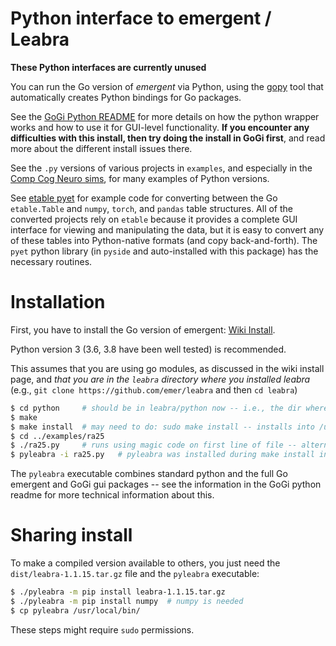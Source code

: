 # Python interface to emergent / Leabra

**These Python interfaces are currently unused**

You can run the Go version of *emergent* via Python, using the [gopy](https://github.com/go-python/gopy) tool that automatically creates Python bindings for Go packages. 

See the [GoGi Python README](https://github.com/goki/gi/blob/master/python/README.md) for more details on how the python wrapper works and how to use it for GUI-level functionality.  **If you encounter any difficulties with this install, then try doing the install in GoGi first**, and read more about the different install issues there.

See the `.py` versions of various projects in `examples`, and especially in the [Comp Cog Neuro sims](https://github.com/CompCogNeuro/sims), for many examples of Python versions.  

See [etable pyet](https://github.com/emer/etable/tree/master/examples/pyet) for example code for converting between the Go `etable.Table` and `numpy`, `torch`, and `pandas` table structures.  All of the converted projects rely on `etable` because it provides a complete GUI interface for viewing and manipulating the data, but it is easy to convert any of these tables into Python-native formats (and copy back-and-forth).  The `pyet` python library (in `pyside` and auto-installed with this package) has the necessary routines.

# Installation

First, you have to install the Go version of emergent: [Wiki Install](https://github.com/emer/emergent/wiki/Install).

Python version 3 (3.6, 3.8 have been well tested) is recommended.

This assumes that you are using go modules, as discussed in the wiki install page, and *that you are in the `leabra` directory where you installed leabra* (e.g., `git clone https://github.com/emer/leabra` and then `cd leabra`)

```sh
$ cd python     # should be in leabra/python now -- i.e., the dir where this README.md is..
$ make
$ make install  # may need to do: sudo make install -- installs into /usr/local/bin and python site-packages
$ cd ../examples/ra25
$ ./ra25.py     # runs using magic code on first line of file -- alternatively:
$ pyleabra -i ra25.py   # pyleabra was installed during make install into /usr/local/bin
```

The `pyleabra` executable combines standard python and the full Go emergent and GoGi gui packages -- see the information in the GoGi python readme for more technical information about this.

# Sharing install

To make a compiled version available to others, you just need the `dist/leabra-1.1.15.tar.gz` file and the `pyleabra` executable:

```sh
$ ./pyleabra -m pip install leabra-1.1.15.tar.gz
$ ./pyleabra -m pip install numpy  # numpy is needed
$ cp pyleabra /usr/local/bin/
```

These steps might require `sudo` permissions.

